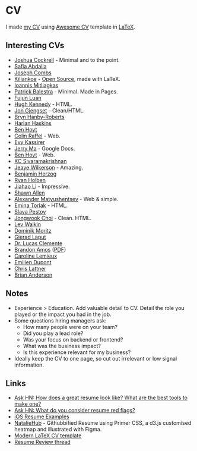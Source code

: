 # CV

I made [my CV](http://nikitavoloboev.xyz/cv.pdf) using [Awesome CV](https://github.com/posquit0/Awesome-CV) template in [LaTeX](https://github.com/nikitavoloboev/cv#readme).

## Interesting CVs

- [Joshua Cockrell](http://joshcockrell.com/joshua_cockrell_resume.pdf) - Minimal and to the point.
- [Safia Abdalla](https://cloudup.com/cqozUYp889k)
- [Joseph Combs](https://www.josephecombs.com/resume/)
- [Kiliankoe](http://kilian.io/assets/files/cv.pdf) - [Open Source](https://github.com/kiliankoe/cv), made with LaTeX.
- [Ioannis Mitliagkas](http://mitliagkas.github.io/cv.pdf)
- [Patrick Balestra](https://patrickbalestra.com/CV.pdf) - Minimal. Made in Pages.
- [Fujun Luan](http://www.cs.cornell.edu/~fujun/files/Fujun_cv.pdf)
- [Hugh Kennedy](http://hughsk.io/resume/) - HTML.
- [Jon Gjengset](https://thesquareplanet.com/cv/) - Clean/HTML.
- [Bryn Hanby-Roberts](http://bryn.co.uk/cv.pdf)
- [Harlan Haskins](https://www.harlanhaskins.com/files/Resume.pdf)
- [Ben Hoyt](http://benhoyt.com/cv/)
- [Colin Raffel](http://colinraffel.com/cv.html) - Web.
- [Evy Kassirer](http://www.evykassirer.com/resume)
- [Jerry Ma](https://docs.google.com/document/d/1F16GPu8A0TV1esJHrl9gA5o21OPRLG58kSxdi6dG_48/edit) - Google Docs.
- [Ben Hoyt](https://benhoyt.com/cv/) - Web.
- [KC Sivaramakrishnan](http://kcsrk.info/cv/cv.pdf)
- [Jeaye Wilkerson](https://jeaye.com/resume.pdf) - Amazing.
- [Benjamin Herzog](https://blog.benchr.de/cv.pdf)
- [Ryan Holben](https://ryan-holben.github.io/assets/pdf/Resume.pdf)
- [Jiahao Li](http://ljh.me/resume/) - Impressive.
- [Shawn Allen](http://secularproducts.com/cv/)
- [Alexander Matyushentsev](https://alexmt.github.io/resume/) - Web & simple.
- [Emina Torlak](https://homes.cs.washington.edu/~emina/cv.html) - HTML.
- [Slava Pestov](https://docs.google.com/document/d/17IddUbocCQhmx_mCcycij6Dmmn-c0ReZqLWzY-idt-Q/edit)
- [Jongwook Choi](https://wook.kr/cv.html) - Clean. HTML.
- [Lev Walkin](http://lionet.info/CV)
- [Dominik Moritz](https://www.domoritz.de/cv/)
- [Gierad Laput](https://www.gierad.com/cv/GieradLaput-CVWeb.pdf)
- [Dr. Lucas Clemente](https://clemente.io/)
- [Brandon Amos](http://bamos.github.io/) ([PDF](http://bamos.github.io/data/cv.pdf))
- [Caroline Lemieux](https://www.carolemieux.com/caroline-lemieux-resume.pdf)
- [Emilien Dupont](https://emiliendupont.github.io/resume/)
- [Chris Lattner](http://nondot.org/sabre/Resume.html)
- [Brian Anderson](https://brson.github.io/resume.html)

## Notes

- Experience > Education. Add valuable detail to CV. Detail the role you played or the impact you had in the job.
- Some questions hiring managers ask:
  - How many people were on your team?
  - Did you play a lead role?
  - Was your focus on backend or frontend?
  - What was the business impact?
  - Is this experience relevant for my business?
- Ideally keep the CV to one page, so cut out irrelevant or low signal information.

## Links

- [Ask HN: How does a great resume look like? What are the best tools to make one?](https://news.ycombinator.com/item?id=16659255)
- [Ask HN: What do you consider resume red flags?](https://news.ycombinator.com/item?id=16982575)
- [iOS Resume Examples](https://www.raywenderlich.com/54029/ios-developer-resume-examples)
- [NatalieHub](https://github.com/nataliemarleny/nataliemarleny.github.io) - Githubbified Resume using Primer CSS, a d3.js customised heatmap and illustrated with Figma.
- [Modern LaTeX CV template](https://github.com/fanzeyi/cv)
- [Resume Review thread](https://dev.to/kaydacode/resume-review-1oei)
